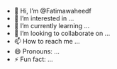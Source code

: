 - 👋 Hi, I’m @Fatimawaheedf
- 👀 I’m interested in ...
- 🌱 I’m currently learning ...
- 💞️ I’m looking to collaborate on ...
- 📫 How to reach me ...
- 😄 Pronouns: ...
- ⚡ Fun fact: ...

<!---
Fatimawaheedf/Fatimawaheedf is a ✨ special ✨ repository because its `README.md` (this file) appears on your GitHub profile.
You can click the Preview link to take a look at your changes.
--->
